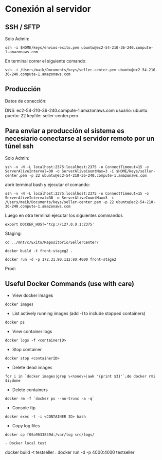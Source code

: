 # Conexión al servidor

## SSH / SFTP

Solo Admin:

    ssh -i $HOME/keys/envios-exito.pem ubuntu@ec2-54-210-36-240.compute-1.amazonaws.com

En terminal correr el siguiente comando:

    ssh -i /Users/maik/Documents/keys/seller-center.pem ubuntu@ec2-54-210-36-240.compute-1.amazonaws.com

## Producción

Datos de conección:

DNS: ec2-54-210-36-240.compute-1.amazonaws.com
usuario: ubuntu
puerto: 22
keyfile: seller-center.pem

## Para enviar a producción el sistema es necesiario conectarse al servidor remoto por un túnel ssh

Solo Admin:

    ssh -v -N -L localhost:2375:localhost:2375 -o ConnectTimeout=15 -o ServerAliveInterval=30 -o ServerAliveCountMax=3 -i $HOME/keys/seller-center.pem -p 22 ubuntu@ec2-54-210-36-240.compute-1.amazonaws.com

abrir terminal bash y ejecutar el comando:

    ssh -v -N -L localhost:2375:localhost:2375 -o ConnectTimeout=15 -o ServerAliveInterval=30 -o ServerAliveCountMax=3 -i /Users/maik/Documents/keys/seller-center.pem -p 22 ubuntu@ec2-54-210-36-240.compute-1.amazonaws.com

Luego en otra terminal ejecutar los siguientes commandos

    export DOCKER_HOST='tcp://127.0.0.1:2375'

Staging:

    cd ../mnt/c/Exito/Repositorio/SellerCenter/

    docker build -t front-stageg2 .

    docker run -d -p 172.31.90.112:80:4000 front-stage2

Prod:

## Useful Docker Commands (use with care)

- View docker images
```
docker images
```
- List actively running images (add -l to include stopped containers)
```
docker ps
```
- View container logs
```
docker logs -f <containerID>
```
- Stop container
```
docker stop <containerID>
```
- Delete dead images
```
for i in `docker images|grep \<none\>|awk '{print $3}'`;do docker rmi $i;done
```
- Delete containers
```
docker rm -f `docker ps --no-trunc -a -q`
```
- Console ftp
```
docker exec -t -i <CONTAINER ID> bash
```
- Copy log files
```
docker cp f06a9633849d:/var/log src/logs/

- Docker local test
````
docker build -t testseller .
docker run -d -p 4000:4000 testseller